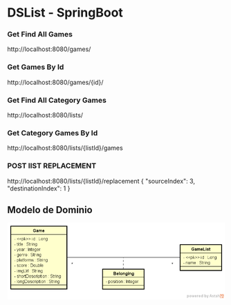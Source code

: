 # DSList - SpringBoot

### Get Find All Games
http://localhost:8080/games/

### Get Games By Id
http://localhost:8080/games/{id}/

### Get Find All Category Games
http://localhost:8080/lists/

### Get Category Games By Id
http://localhost:8080/lists/{listId}/games

### POST lIST REPLACEMENT
http://localhost:8080/lists/{listId}/replacement
{
"sourceIndex": 3,
"destinationIndex": 1
}

## Modelo de Dominio
![img.png](img.png)